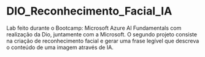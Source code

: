 # DIO_Reconhecimento_Facial_IA
Lab feito durante o Bootcamp: Microsoft Azure AI Fundamentals com realização da Dio, juntamente com a Microsoft. O segundo projeto consiste na criação de reconhecimento facial e  gerar uma frase legível que descreva o conteúdo de uma imagem através de IA.
